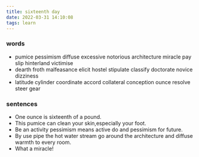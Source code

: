 ```yaml
---
title: sixteenth day
date: 2022-03-31 14:10:08
tags: learn
---
```

### words
- pumice pessimism diffuse excessive notorious architecture miracle pay slip hinterland victimise
- dearth froth malfeasance elicit hostel stipulate classify doctorate novice dizziness
- latitude cylinder coordinate accord  collateral conception ounce resolve steer gear
### sentences
- One ounce is sixteenth of a pound.
- This pumice can clean your skin,especially your foot.
- Be an activity pessimism means active do and pessimism for future.
- By use pipe the hot water stream go around the architecture and diffuse warmth to every room.
- What a miracle!